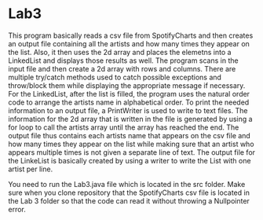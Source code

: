 # Lab3
This program basically reads a csv file from SpotifyCharts and then creates an output file containing all the artists and how many times they appear on the list. Also, it then uses the 2d array and places the elemetns into a LinkedList and displays those results as well. The program scans in the input file and then create a 2d array with rows and columns. There are multiple try/catch methods used to catch possible exceptions and throw/block them while displaying the appropriate message if necessary. For the LinkedList, after the list is filled, the program uses the natural order code to arrange the artists name in alphabetical order. To print the needed information to an output file, a PrintWriter is used to write to text files. The information for the 2d array that is written in the file is generated by using a for loop to call the artists array until the array has reached the end. The output file thus contains each artists name that appears on the csv file and how many times they appear on the list while making sure that an artist who appears multiple times is not given a separate line of text. The output file for the LinkeList is basically created by using a writer to write the List with one artist per line.

You need to run the Lab3.java file which is located in the src folder. Make sure when you clone repository that the SpotifyCharts csv file is located in the Lab 3 folder so that the code can read it without throwing a Nullpointer error.
